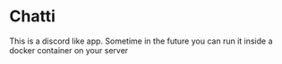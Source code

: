 # Chatti
This is a discord like app. Sometime in the future you can run it inside a docker container on your server
